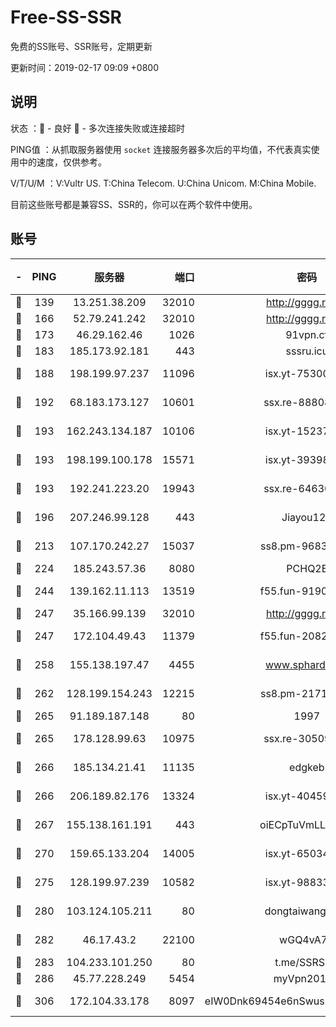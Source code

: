 # Free-SS-SSR

免费的SS账号、SSR账号，定期更新

更新时间：2019-02-17 09:09 +0800

## 说明

状态     ：🙂 - 良好 🙁 - 多次连接失败或连接超时

PING值   ：从抓取服务器使用 `socket` 连接服务器多次后的平均值，不代表真实使用中的速度，仅供参考。

V/T/U/M  ：V:Vultr US. T:China Telecom. U:China Unicom. M:China Mobile.

目前这些账号都是兼容SS、SSR的，你可以在两个软件中使用。

## 账号

|-|PING|服务器|端口|密码|加密方式|区域|V/T/U/M|
|:----:|:----:|:-----:|-----:|:----:|:----:|:----:|:----:|
|🙂|139|13.251.38.209|32010|http://gggg.rocks|chacha20|SG|9↑/8↑/9↑/10↑|
|🙂|166|52.79.241.242|32010|http://gggg.rocks|chacha20|KR|10↑/10↑/10↑/10↑|
|🙂|173|46.29.162.46|1026|91vpn.cf|rc4-md5|RU|10↑/10↑/10↑/10↑|
|🙂|183|185.173.92.181|443|sssru.icu|rc4-md5|RU|10↑/10↑/10↑/10↑|
|🙂|188|198.199.97.237|11096|isx.yt-75300648|aes-256-cfb|US|10↑/10↑/10↑/10↑|
|🙂|192|68.183.173.127|10601|ssx.re-88808743|aes-256-cfb|US|9↑/10↑/9↑/10↑|
|🙂|193|162.243.134.187|10106|isx.yt-15237932|aes-256-cfb|US|10↑/10↑/10↑/10↑|
|🙂|193|198.199.100.178|15571|isx.yt-39398519|aes-256-cfb|US|10↑/10↑/10↑/10↑|
|🙂|193|192.241.223.20|19943|ssx.re-64630523|aes-256-cfb|US|9↑/10↑/9↑/10↑|
|🙂|196|207.246.99.128|443|Jiayou123|aes-256-cfb|US|10↑/10↑/10↑/10↑|
|🙂|213|107.170.242.27|15037|ss8.pm-96835028|aes-256-cfb|US|9↑/10↑/9↑/10↑|
|🙂|224|185.243.57.36|8080|PCHQ2E|rc4-md5|US|9↑/10↑/9↑/10↑|
|🙂|244|139.162.11.113|13519|f55.fun-91905600|aes-256-cfb|SG|9↑/10↑/9↑/10↑|
|🙂|247|35.166.99.139|32010|http://gggg.rocks|chacha20|US|9↑/10↑/9↑/10↑|
|🙂|247|172.104.49.43|11379|f55.fun-20821500|aes-256-cfb|SG|9↑/10↑/9↑/10↑|
|🙂|258|155.138.197.47|4455|www.sphard.com|aes-256-cfb|US|10↑/10↑/10↑/10↑|
|🙂|262|128.199.154.243|12215|ss8.pm-21717215|aes-256-cfb|SG|9↑/10↑/9↑/10↑|
|🙂|265|91.189.187.148|80|1997|chacha20|US|10↑/10↑/10↑/10↑|
|🙂|265|178.128.99.63|10975|ssx.re-30509784|aes-256-cfb|SG|9↑/10↑/9↑/10↑|
|🙂|266|185.134.21.41|11135|edgkeb|aes-256-cfb|GB|10↑/10↑/10↑/10↑|
|🙂|266|206.189.82.176|13324|isx.yt-40459259|aes-256-cfb|SG|10↑/10↑/10↑/10↑|
|🙂|267|155.138.161.191|443|oiECpTuVmLLxk4Ts|aes-256-cfb|US|10↑/10↑/10↑/10↑|
|🙂|270|159.65.133.204|14005|isx.yt-65034190|aes-256-cfb|SG|10↑/10↑/10↑/10↑|
|🙂|275|128.199.97.239|10582|isx.yt-98833353|aes-256-cfb|SG|10↑/10↑/10↑/10↑|
|🙂|280|103.124.105.211|80|dongtaiwang.com|aes-256-cfb|US|10↑/10↑/10↑/10↑|
|🙂|282|46.17.43.2|22100|wGQ4vA7D|aes-256-gcm|RU|8↓/10↑/10↑/10↑|
|🙂|283|104.233.101.250|80|t.me/SSRSUB|rc4-md5|CA|10↑/10↑/10↑/10↑|
|🙂|286|45.77.228.249|5454|myVpn2019[]|rc4-md5|GB|10↑/10↑/10↑/10↑|
|🙂|306|172.104.33.178|8097|eIW0Dnk69454e6nSwuspv9DmS201tQ0D|aes-256-cfb|SG|10↑/10↑/10↑/10↑|
